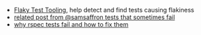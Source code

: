 * [Flaky Test Tooling](https://buildpulse.io/), help detect and find tests causing flakiness
* [related post from @samsaffron tests that sometimes fail](https://samsaffron.com/archive/2019/05/15/tests-that-sometimes-fail)
* [why rspec tests fail and how to fix them](https://medium.com/better-programming/why-rspec-tests-fail-and-how-to-fix-them-402f1c7dce16)